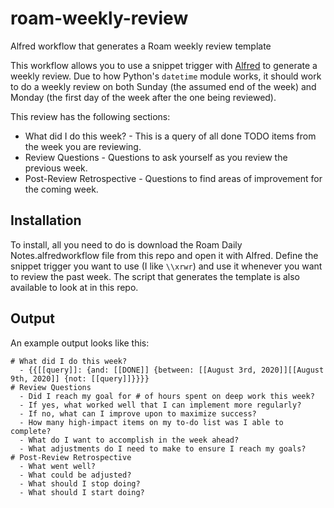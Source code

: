# roam-weekly-review
Alfred workflow that generates a Roam weekly review template

This workflow allows you to use a snippet trigger with [Alfred](https://www.alfredapp.com/) to generate a weekly review. Due to how Python's `datetime`
module works, it should work to do a weekly review on both Sunday (the assumed end of the week) and Monday (the first day of the week after the one being reviewed).

This review has the following sections:
* What did I do this week? - This is a query of all done TODO items from the week you are reviewing. 
* Review Questions - Questions to ask yourself as you review the previous week. 
* Post-Review Retrospective - Questions to find areas of improvement for the coming week.

## Installation
To install, all you need to do is download the Roam Daily Notes.alfredworkflow file from this repo and
open it with Alfred. Define the snippet trigger you want to use (I like `\\xrwr`) and use it whenever you
want to review the past week. The script that generates the template is also available to look
at in this repo. 

## Output
An example output looks like this: 
```
# What did I do this week?
  - {{[[query]]: {and: [[DONE]] {between: [[August 3rd, 2020]][[August 9th, 2020]] {not: [[query]]}}}}
# Review Questions
  - Did I reach my goal for # of hours spent on deep work this week?
  - If yes, what worked well that I can implement more regularly?
  - If no, what can I improve upon to maximize success?
  - How many high-impact items on my to-do list was I able to complete?
  - What do I want to accomplish in the week ahead?
  - What adjustments do I need to make to ensure I reach my goals?
# Post-Review Retrospective
  - What went well?
  - What could be adjusted?
  - What should I stop doing?
  - What should I start doing?
```  
